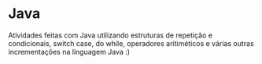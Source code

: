# Java
Atividades feitas com Java utilizando estruturas de repetição e condicionais, switch case, do while, operadores aritiméticos e várias outras incrementações na linguagem Java :)
